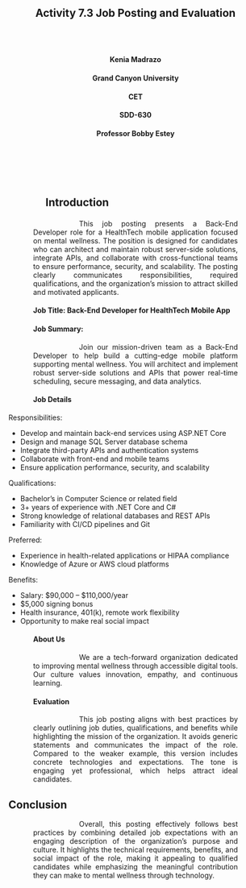 <br><br>
<h2 align="center">Activity 7.3 Job Posting and Evaluation</h2>
<br><br>

<h4 align="center">Kenia Madrazo</h4>
<h4 align="center">Grand Canyon University</h4>
<h4 align="center">CET</h4>
<h4 align="center">SDD-630</h4>                     
<h4 align="center">Professor Bobby Estey</h4>
<br><br>                  
<br><br>

<h2><p style="text-align: justify; margin-left: 3.5em; margin-right: 3.5em;">Introduction</h3>
<p style="text-align: justify; text-indent: 4.5em; margin-left: 3.5em; margin-right: 3.5em;">
&emsp;&emsp;This job posting presents a Back-End Developer role for a HealthTech mobile application focused on mental wellness. The position is designed for candidates who can architect and maintain robust server-side solutions, integrate APIs, and collaborate with cross-functional teams to ensure performance, security, and scalability. The posting clearly communicates responsibilities, required qualifications, and the organization’s mission to attract skilled and motivated applicants. </p>

<h4><p style="text-align: justify; margin-left: 3.5em; margin-right: 3.5em;">Job Title: Back-End Developer for HealthTech Mobile App</h4>

<h4><p style="text-align: justify; margin-left: 3.5em; margin-right: 3.5em;">Job Summary:</h4>
<p style="text-align: justify; text-indent: 4.5em; margin-left: 3.5em; margin-right: 3.5em;">
&emsp;&emsp;Join our mission-driven team as a Back-End Developer to help build a cutting-edge mobile platform supporting mental wellness. You will architect and implement robust server-side solutions and APIs that power real-time scheduling, secure messaging, and data analytics.</p>

<h4><p style="text-align: justify; margin-left: 3.5em; margin-right: 3.5em;">Job Details</h4>
<p style="text-align: justify; text-indent: 4.5em; margin-left: 3.5em; margin-right: 3.5em;">

Responsibilities:

- Develop and maintain back-end services using ASP.NET Core
- Design and manage SQL Server database schema
- Integrate third-party APIs and authentication systems
- Collaborate with front-end and mobile teams
- Ensure application performance, security, and scalability

Qualifications:
- Bachelor’s in Computer Science or related field
- 3+ years of experience with .NET Core and C#
- Strong knowledge of relational databases and REST APIs
- Familiarity with CI/CD pipelines and Git

Preferred:
- Experience in health-related applications or HIPAA compliance
- Knowledge of Azure or AWS cloud platforms

Benefits:
- Salary: $90,000 – $110,000/year
- $5,000 signing bonus
- Health insurance, 401(k), remote work flexibility
- Opportunity to make real social impact

<h4><p style="text-align: justify; margin-left: 3.5em; margin-right: 3.5em;">About Us</h4>
<p style="text-align: justify; text-indent: 4.5em; margin-left: 3.5em; margin-right: 3.5em;">&emsp;&emsp;We are a tech-forward organization dedicated to improving mental wellness through accessible digital tools. Our culture values innovation, empathy, and continuous learning.</p>

<h4><p style="text-align: justify; margin-left: 3.5em; margin-right: 3.5em;">Evaluation</h4>
<p style="text-align: justify; text-indent: 4.5em; margin-left: 3.5em; margin-right: 3.5em;">&emsp;&emsp;This job posting aligns with best practices by clearly outlining job duties, qualifications, and benefits while highlighting the mission of the organization. It avoids generic statements and communicates the impact of the role. Compared to the weaker example, this version includes concrete technologies and expectations. The tone is engaging yet professional, which helps attract ideal candidates.

## Conclusion

<p style="text-align: justify; text-indent: 4.5em; margin-left: 3.5em; margin-right: 3.5em;">&emsp;&emsp;Overall, this posting effectively follows best practices by combining detailed job expectations with an engaging description of the organization’s purpose and culture. It highlights the technical requirements, benefits, and social impact of the role, making it appealing to qualified candidates while emphasizing the meaningful contribution they can make to mental wellness through technology.</p>